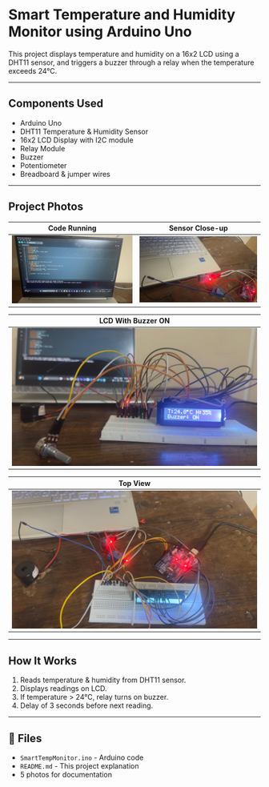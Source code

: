 # Smart Temperature and Humidity Monitor using Arduino Uno

This project displays temperature and humidity on a 16x2 LCD using a DHT11 sensor, and triggers a buzzer through a relay when the temperature exceeds 24°C.

---

## Components Used
- Arduino Uno
- DHT11 Temperature & Humidity Sensor
- 16x2 LCD Display with I2C module
- Relay Module
- Buzzer
- Potentiometer
- Breadboard & jumper wires

---

## Project Photos
| Code Running | Sensor Close-up |
|--------------|-----------------|
| ![code](code%20photo.jpg) | ![sensor](photo%20of%20dht11.jpg) |

| LCD With Buzzer ON |
|--------------------|
| ![on](screen%20view.jpg) |

| Top View |
|----------|
| ![top](top%20view.jpg) |

---

## How It Works
1. Reads temperature & humidity from DHT11 sensor.
2. Displays readings on LCD.
3. If temperature > 24°C, relay turns on buzzer.
4. Delay of 3 seconds before next reading.

---

## 📁 Files
- `SmartTempMonitor.ino` - Arduino code
- `README.md` - This project explanation
- 5 photos for documentation
